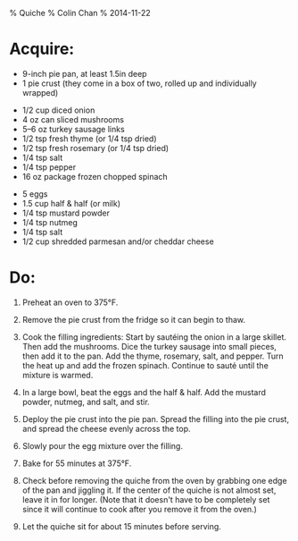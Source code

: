 % Quiche
% Colin Chan
% 2014-11-22

# Acquire:

*   9-inch pie pan, at least 1.5in deep
*   1 pie crust (they come in a box of two, rolled up and individually wrapped)

<!---->

*   1/2 cup diced onion
*   4 oz can sliced mushrooms
*   5–6 oz turkey sausage links
*   1/2 tsp fresh thyme (or 1/4 tsp dried)
*   1/2 tsp fresh rosemary (or 1/4 tsp dried)
*   1/4 tsp salt
*   1/4 tsp pepper
*   16 oz package frozen chopped spinach

<!---->

*   5 eggs
*   1.5 cup half & half (or milk)
*   1/4 tsp mustard powder
*   1/4 tsp nutmeg
*   1/4 tsp salt
*   1/2 cup shredded parmesan and/or cheddar cheese

# Do:

1.  Preheat an oven to 375°F.

2.  Remove the pie crust from the fridge so it can begin to thaw.

3.  Cook the filling ingredients: Start by sautéing the onion in a large
    skillet. Then add the mushrooms. Dice the turkey sausage into small pieces,
    then add it to the pan. Add the thyme, rosemary, salt, and pepper. Turn the
    heat up and add the frozen spinach. Continue to sauté until the mixture is
    warmed.

5.  In a large bowl, beat the eggs and the half & half. Add the mustard powder,
    nutmeg, and salt, and stir.

6.  Deploy the pie crust into the pie pan. Spread the filling into the pie
    crust, and spread the cheese evenly across the top.

7.  Slowly pour the egg mixture over the filling.

8.  Bake for 55 minutes at 375°F.

9.  Check before removing the quiche from the oven by grabbing one edge of the
    pan and jiggling it. If the center of the quiche is not almost set, leave it
    in for longer. (Note that it doesn't have to be completely set since it will
    continue to cook after you remove it from the oven.)

10. Let the quiche sit for about 15 minutes before serving.
